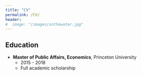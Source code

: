 ```yaml
---
title: "CV"
permalink: /CV/
header:
#  image: "/images/onthewater.jpg"
---
```

## Education
- **Master of Public Affairs, Economics**, Princeton University
  - 2015 - 2018
  - Full academic scholarship

